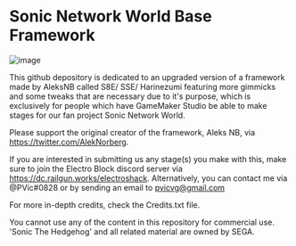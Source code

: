 # Sonic Network World Base Framework

![image](https://media.discordapp.net/attachments/707282353269243905/719353118843994192/SNWSpecIIBaseFrameworkLogo.png)

This github depository is dedicated to an upgraded version of a framework made by AleksNB called S8E/ SSE/ Harinezumi featuring more gimmicks and some tweaks that are necessary due to it's purpose, which is exclusively for people which have GameMaker Studio be able to make stages for our fan project Sonic Network World. 

Please support the original creator of the framework, Aleks NB, via https://twitter.com/AlekNorberg.
   
If you are interested in submitting us any stage(s) you make with this, make sure to join the Electro Block discord server via https://dc.railgun.works/electroshack. Alternatively, you can contact me via @PVic#0828 or by sending an email to pvicvg@gmail.com

For more in-depth credits, check the Credits.txt file.

You cannot use any of the content in this repository for commercial use. 'Sonic The Hedgehog' and all related material are owned by SEGA.

